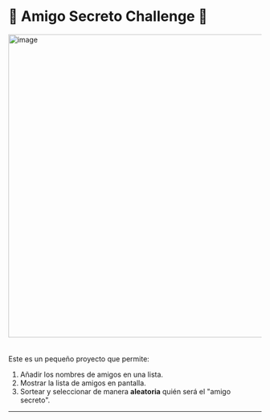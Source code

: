 # 🎁 Amigo Secreto Challenge 🎁

<img width="1341" height="604" alt="image" 
     src="https://github.com/user-attachments/assets/9c963ed9-6fb2-48b0-a6b0-80871e87716a"
     style="margin-bottom:20px;" />

Este es un pequeño proyecto que permite:
1. Añadir los nombres de amigos en una lista.
2. Mostrar la lista de amigos en pantalla.
3. Sortear y seleccionar de manera **aleatoria** quién será el "amigo secreto".



---


